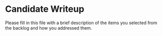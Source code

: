# Candidate Writeup

Please fill in this file with a brief description of the items you selected from the backlog and how you addressed them.
